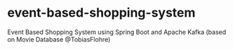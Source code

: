 # event-based-shopping-system
Event Based Shopping System using Spring Boot and Apache Kafka (based on Movie Database @TobiasFlohre)
